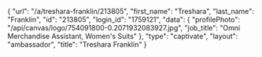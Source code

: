 {
    "url": "\/a\/treshara-franklin\/213805",
    "first_name": "Treshara",
    "last_name": "Franklin",
    "id": "213805",
    "login_id": "1759121",
    "data": {
        "profilePhoto": "\/api\/canvas\/logo\/754091800-0.2071932083927.jpg",
        "job_title": "Omni Merchandise Assistant, Women's Suits"
    },
    "type": "captivate",
    "layout": "ambassador",
    "title": "Treshara Franklin"
}